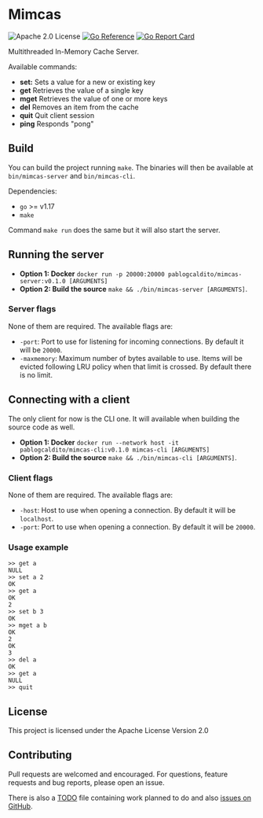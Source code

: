 # Mimcas
![Apache 2.0 License](https://img.shields.io/hexpm/l/plug.svg)
[![Go Reference](https://pkg.go.dev/badge/github.com/caldito/mimcas.svg)](https://pkg.go.dev/github.com/caldito/mimcas)
[![Go Report Card](https://goreportcard.com/badge/github.com/caldito/mimcas)](https://goreportcard.com/report/github.com/caldito/mimcas)

Multithreaded In-Memory Cache Server.

Available commands:
- **set:** Sets a value for a new or existing key
- **get** Retrieves the value of a single key
- **mget** Retrieves the value of one or more keys
- **del** Removes an item from the cache
- **quit** Quit client session
- **ping** Responds "pong"

## Build
You can build the project running `make`. The binaries will then be available at `bin/mimcas-server` and `bin/mimcas-cli`.

Dependencies:
- `go` >= v1.17
- `make`

Command `make run` does the same but it will also start the server.

## Running the server
- **Option 1: Docker** `docker run -p 20000:20000 pablogcaldito/mimcas-server:v0.1.0 [ARGUMENTS]`
- **Option 2: Build the source** `make && ./bin/mimcas-server [ARGUMENTS]`.
### Server flags
None of them are required. The available flags are:
- `-port`: Port to use for listening for incoming connections. By default it will be `20000`.
- `-maxmemory`: Maximum number of bytes available to use. Items will be evicted following LRU policy when that limit is crossed. By default there is no limit.

## Connecting with a client
The only client for now is the CLI one. It will available when building the source code as well.
- **Option 1: Docker** `docker run --network host -it pablogcaldito/mimcas-cli:v0.1.0 mimcas-cli [ARGUMENTS]` 
- **Option 2: Build the source** `make && ./bin/mimcas-cli [ARGUMENTS]`.

### Client flags
None of them are required. The available flags are:
- `-host`: Host to use when opening a connection. By default it will be `localhost`.
- `-port`: Port to use when opening a connection. By default it will be `20000`.


### Usage example
```
>> get a
NULL
>> set a 2
OK
>> get a
OK
2
>> set b 3
OK
>> mget a b
OK
2
OK
3
>> del a
OK
>> get a 
NULL
>> quit
```

## License
This project is licensed under the Apache License Version 2.0

## Contributing
Pull requests are welcomed and encouraged. For questions, feature requests and bug reports, please open an issue.

There is also a [TODO](https://github.com/caldito/mimcas/blob/main/TODO) file containing work planned to do and also [issues on GitHub](https://github.com/caldito/mimcas/issues).
